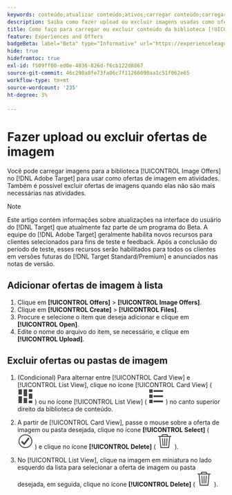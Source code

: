```yaml
---
keywords: conteúdo;atualizar conteúdo;ativos;carregar conteúdo;carregar ativo;excluir conteúdo
description: Saiba como fazer upload ou excluir imagens usadas como ofertas de imagem.
title: Como faço para carregar ou excluir conteúdo da biblioteca [!UICONTROL Offers]?
feature: Experiences and Offers
badgeBeta: label="Beta" type="Informative" url="https://experienceleague.adobe.com/docs/target/using/introduction/intro.html?lang=pt-BR#beta newtab=true" tooltip="O que são recursos beta no  [!DNL Adobe Target]."
hide: true
hidefromtoc: true
exl-id: f509ff00-ed0e-4836-826d-f6cb122d8867
source-git-commit: 46c298a8fe73fa06c7f11266090aa1c51f062e65
workflow-type: tm+mt
source-wordcount: '235'
ht-degree: 3%

---
```


# Fazer upload ou excluir ofertas de imagem

Você pode carregar imagens para a biblioteca [!UICONTROL Image Offers] no [!DNL Adobe Target] para usar como ofertas de imagem em atividades. Também é possível excluir ofertas de imagens quando elas não são mais necessárias nas atividades.

>[!NOTE]
>
>Este artigo contém informações sobre atualizações na interface do usuário do [!DNL Target] que atualmente faz parte de um programa do Beta. A equipe do [!DNL Adobe Target] geralmente habilita novos recursos para clientes selecionados para fins de teste e feedback. Após a conclusão do período de teste, esses recursos serão habilitados para todos os clientes em versões futuras do [!DNL Target Standard/Premium] e anunciados nas notas de versão.

## Adicionar ofertas de imagem à lista

1. Clique em **[!UICONTROL Offers]** > **[!UICONTROL Image Offers]**.
1. Clique em **[!UICONTROL Create]** > **[!UICONTROL Files]**.
1. Procure e selecione o item que deseja adicionar e clique em **[!UICONTROL Open]**.
1. Edite o nome do arquivo do item, se necessário, e clique em **[!UICONTROL Upload]**.

## Excluir ofertas ou pastas de imagem

1. (Condicional) Para alternar entre [!UICONTROL Card View] e [!UICONTROL List View], clique no ícone [!UICONTROL Card View] ( ![Exibição de cartão](/help/main/assets/icons/ViewCard.svg) ) ou no ícone [!UICONTROL List View] ( ![Exibição de lista](/help/main/assets/icons/ViewList.svg) ) no canto superior direito da biblioteca de conteúdo.

1. A partir de [!UICONTROL Card View], passe o mouse sobre a oferta de imagem ou pasta desejada, clique no ícone **[!UICONTROL Select]** ( ![Selecionar ícone](/help/main/assets/icons/CheckmarkCircleOutline.svg) ) e clique no ícone **[!UICONTROL Delete]** ( ![Excluir ícone](/help/main/assets/icons/DeleteOutline.svg) ).

1. No [!UICONTROL List View], clique na imagem em miniatura no lado esquerdo da lista para selecionar a oferta de imagem ou pasta desejada, em seguida, clique no ícone **[!UICONTROL Delete]** ( ![Ícone Excluir](/help/main/assets/icons/DeleteOutline.svg) ).
